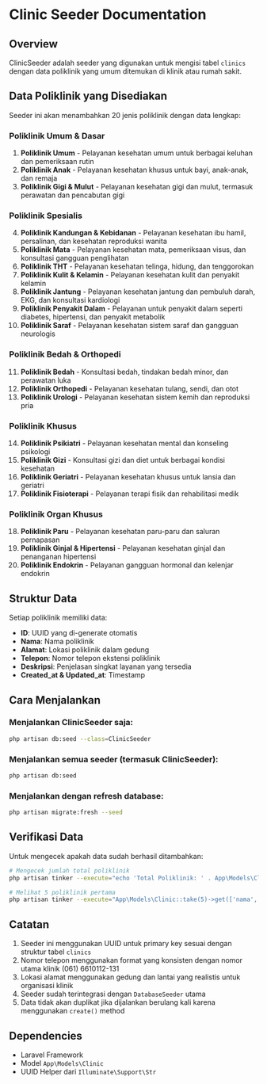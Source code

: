 # Clinic Seeder Documentation

## Overview
ClinicSeeder adalah seeder yang digunakan untuk mengisi tabel `clinics` dengan data poliklinik yang umum ditemukan di klinik atau rumah sakit.

## Data Poliklinik yang Disediakan

Seeder ini akan menambahkan 20 jenis poliklinik dengan data lengkap:

### Poliklinik Umum & Dasar
1. **Poliklinik Umum** - Pelayanan kesehatan umum untuk berbagai keluhan dan pemeriksaan rutin
2. **Poliklinik Anak** - Pelayanan kesehatan khusus untuk bayi, anak-anak, dan remaja
3. **Poliklinik Gigi & Mulut** - Pelayanan kesehatan gigi dan mulut, termasuk perawatan dan pencabutan gigi

### Poliklinik Spesialis
4. **Poliklinik Kandungan & Kebidanan** - Pelayanan kesehatan ibu hamil, persalinan, dan kesehatan reproduksi wanita
5. **Poliklinik Mata** - Pelayanan kesehatan mata, pemeriksaan visus, dan konsultasi gangguan penglihatan
6. **Poliklinik THT** - Pelayanan kesehatan telinga, hidung, dan tenggorokan
7. **Poliklinik Kulit & Kelamin** - Pelayanan kesehatan kulit dan penyakit kelamin
8. **Poliklinik Jantung** - Pelayanan kesehatan jantung dan pembuluh darah, EKG, dan konsultasi kardiologi
9. **Poliklinik Penyakit Dalam** - Pelayanan untuk penyakit dalam seperti diabetes, hipertensi, dan penyakit metabolik
10. **Poliklinik Saraf** - Pelayanan kesehatan sistem saraf dan gangguan neurologis

### Poliklinik Bedah & Orthopedi
11. **Poliklinik Bedah** - Konsultasi bedah, tindakan bedah minor, dan perawatan luka
12. **Poliklinik Orthopedi** - Pelayanan kesehatan tulang, sendi, dan otot
13. **Poliklinik Urologi** - Pelayanan kesehatan sistem kemih dan reproduksi pria

### Poliklinik Khusus
14. **Poliklinik Psikiatri** - Pelayanan kesehatan mental dan konseling psikologi
15. **Poliklinik Gizi** - Konsultasi gizi dan diet untuk berbagai kondisi kesehatan
16. **Poliklinik Geriatri** - Pelayanan kesehatan khusus untuk lansia dan geriatri
17. **Poliklinik Fisioterapi** - Pelayanan terapi fisik dan rehabilitasi medik

### Poliklinik Organ Khusus
18. **Poliklinik Paru** - Pelayanan kesehatan paru-paru dan saluran pernapasan
19. **Poliklinik Ginjal & Hipertensi** - Pelayanan kesehatan ginjal dan penanganan hipertensi
20. **Poliklinik Endokrin** - Pelayanan gangguan hormonal dan kelenjar endokrin

## Struktur Data

Setiap poliklinik memiliki data:
- **ID**: UUID yang di-generate otomatis
- **Nama**: Nama poliklinik
- **Alamat**: Lokasi poliklinik dalam gedung
- **Telepon**: Nomor telepon ekstensi poliklinik
- **Deskripsi**: Penjelasan singkat layanan yang tersedia
- **Created_at & Updated_at**: Timestamp

## Cara Menjalankan

### Menjalankan ClinicSeeder saja:
```bash
php artisan db:seed --class=ClinicSeeder
```

### Menjalankan semua seeder (termasuk ClinicSeeder):
```bash
php artisan db:seed
```

### Menjalankan dengan refresh database:
```bash
php artisan migrate:fresh --seed
```

## Verifikasi Data

Untuk mengecek apakah data sudah berhasil ditambahkan:

```bash
# Mengecek jumlah total poliklinik
php artisan tinker --execute="echo 'Total Poliklinik: ' . App\Models\Clinic::count();"

# Melihat 5 poliklinik pertama
php artisan tinker --execute="App\Models\Clinic::take(5)->get(['nama', 'alamat'])->each(function(\$clinic) { echo \$clinic->nama . ' - ' . \$clinic->alamat . PHP_EOL; });"
```

## Catatan

1. Seeder ini menggunakan UUID untuk primary key sesuai dengan struktur tabel `clinics`
2. Nomor telepon menggunakan format yang konsisten dengan nomor utama klinik (061) 6610112-131
3. Lokasi alamat menggunakan gedung dan lantai yang realistis untuk organisasi klinik
4. Seeder sudah terintegrasi dengan `DatabaseSeeder` utama
5. Data tidak akan duplikat jika dijalankan berulang kali karena menggunakan `create()` method

## Dependencies

- Laravel Framework
- Model `App\Models\Clinic`
- UUID Helper dari `Illuminate\Support\Str`